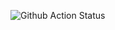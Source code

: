 ![Github Action Status](https://github.com/DSM-DMS/PMS-Backend-V1-1/workflows/Java%20CI%20with%20Gradle/badge.svg)
